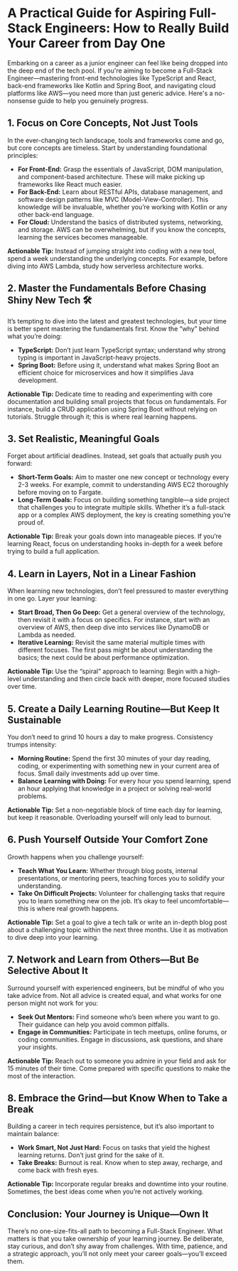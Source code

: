 # A Practical Guide for Aspiring Full-Stack Engineers: How to Really Build Your Career from Day One

Embarking on a career as a junior engineer can feel like being dropped into the deep end of the tech pool. If you're aiming to become a Full-Stack Engineer—mastering front-end technologies like TypeScript and React, back-end frameworks like Kotlin and Spring Boot, and navigating cloud platforms like AWS—you need more than just generic advice. Here's a no-nonsense guide to help you genuinely progress.

## 1. Focus on Core Concepts, Not Just Tools

In the ever-changing tech landscape, tools and frameworks come and go, but core concepts are timeless. Start by understanding foundational principles:

- **For Front-End:** Grasp the essentials of JavaScript, DOM manipulation, and component-based architecture. These will make picking up frameworks like React much easier.
- **For Back-End:** Learn about RESTful APIs, database management, and software design patterns like MVC (Model-View-Controller). This knowledge will be invaluable, whether you’re working with Kotlin or any other back-end language.
- **For Cloud:** Understand the basics of distributed systems, networking, and storage. AWS can be overwhelming, but if you know the concepts, learning the services becomes manageable.

**Actionable Tip:** Instead of jumping straight into coding with a new tool, spend a week understanding the underlying concepts. For example, before diving into AWS Lambda, study how serverless architecture works.

## 2. Master the Fundamentals Before Chasing Shiny New Tech 🛠️

It’s tempting to dive into the latest and greatest technologies, but your time is better spent mastering the fundamentals first. Know the “why” behind what you’re doing:

- **TypeScript:** Don’t just learn TypeScript syntax; understand why strong typing is important in JavaScript-heavy projects.
- **Spring Boot:** Before using it, understand what makes Spring Boot an efficient choice for microservices and how it simplifies Java development.

**Actionable Tip:** Dedicate time to reading and experimenting with core documentation and building small projects that focus on fundamentals. For instance, build a CRUD application using Spring Boot without relying on tutorials. Struggle through it; this is where real learning happens.

## 3. Set Realistic, Meaningful Goals

Forget about artificial deadlines. Instead, set goals that actually push you forward:

- **Short-Term Goals:** Aim to master one new concept or technology every 2-3 weeks. For example, commit to understanding AWS EC2 thoroughly before moving on to Fargate.
- **Long-Term Goals:** Focus on building something tangible—a side project that challenges you to integrate multiple skills. Whether it’s a full-stack app or a complex AWS deployment, the key is creating something you’re proud of.

**Actionable Tip:** Break your goals down into manageable pieces. If you’re learning React, focus on understanding hooks in-depth for a week before trying to build a full application.

## 4. Learn in Layers, Not in a Linear Fashion

When learning new technologies, don’t feel pressured to master everything in one go. Layer your learning:

- **Start Broad, Then Go Deep:** Get a general overview of the technology, then revisit it with a focus on specifics. For instance, start with an overview of AWS, then deep dive into services like DynamoDB or Lambda as needed.
- **Iterative Learning:** Revisit the same material multiple times with different focuses. The first pass might be about understanding the basics; the next could be about performance optimization.

**Actionable Tip:** Use the “spiral” approach to learning: Begin with a high-level understanding and then circle back with deeper, more focused studies over time.

## 5. Create a Daily Learning Routine—But Keep It Sustainable

You don’t need to grind 10 hours a day to make progress. Consistency trumps intensity:

- **Morning Routine:** Spend the first 30 minutes of your day reading, coding, or experimenting with something new in your current area of focus. Small daily investments add up over time.
- **Balance Learning with Doing:** For every hour you spend learning, spend an hour applying that knowledge in a project or solving real-world problems.

**Actionable Tip:** Set a non-negotiable block of time each day for learning, but keep it reasonable. Overloading yourself will only lead to burnout.

## 6. Push Yourself Outside Your Comfort Zone

Growth happens when you challenge yourself:

- **Teach What You Learn:** Whether through blog posts, internal presentations, or mentoring peers, teaching forces you to solidify your understanding.
- **Take On Difficult Projects:** Volunteer for challenging tasks that require you to learn something new on the job. It’s okay to feel uncomfortable—this is where real growth happens.

**Actionable Tip:** Set a goal to give a tech talk or write an in-depth blog post about a challenging topic within the next three months. Use it as motivation to dive deep into your learning.

## 7. Network and Learn from Others—But Be Selective About It

Surround yourself with experienced engineers, but be mindful of who you take advice from. Not all advice is created equal, and what works for one person might not work for you:

- **Seek Out Mentors:** Find someone who’s been where you want to go. Their guidance can help you avoid common pitfalls.
- **Engage in Communities:** Participate in tech meetups, online forums, or coding communities. Engage in discussions, ask questions, and share your insights.

**Actionable Tip:** Reach out to someone you admire in your field and ask for 15 minutes of their time. Come prepared with specific questions to make the most of the interaction.

## 8. Embrace the Grind—but Know When to Take a Break

Building a career in tech requires persistence, but it’s also important to maintain balance:

- **Work Smart, Not Just Hard:** Focus on tasks that yield the highest learning returns. Don’t just grind for the sake of it.
- **Take Breaks:** Burnout is real. Know when to step away, recharge, and come back with fresh eyes.

**Actionable Tip:** Incorporate regular breaks and downtime into your routine. Sometimes, the best ideas come when you’re not actively working.

## Conclusion: Your Journey is Unique—Own It

There’s no one-size-fits-all path to becoming a Full-Stack Engineer. What matters is that you take ownership of your learning journey. Be deliberate, stay curious, and don’t shy away from challenges. With time, patience, and a strategic approach, you’ll not only meet your career goals—you’ll exceed them.